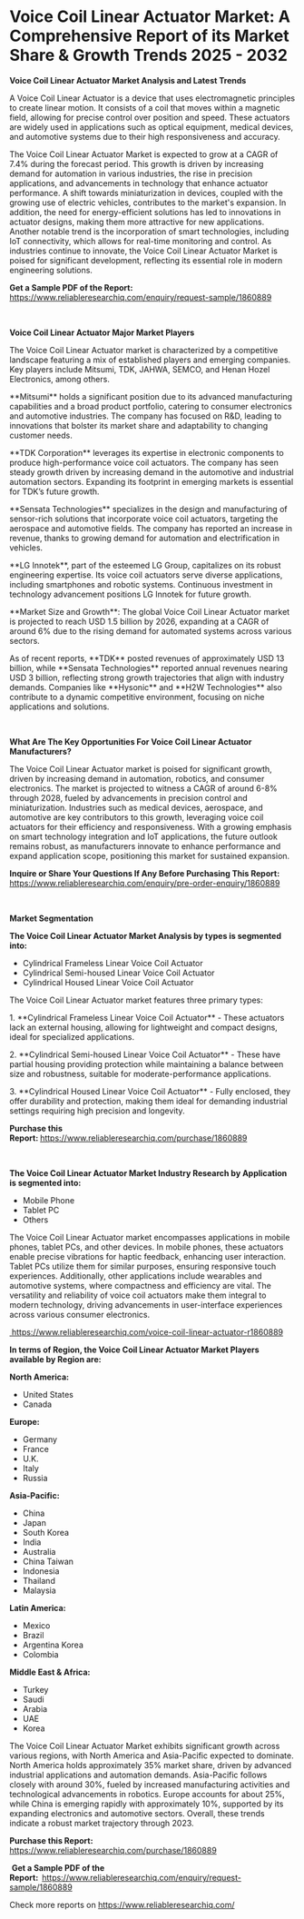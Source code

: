 <p><h1>Voice Coil Linear Actuator Market: A Comprehensive Report of its Market Share & Growth Trends 2025 - 2032</h1></p><p><strong>Voice Coil Linear Actuator Market Analysis and Latest Trends</strong></p>
<p><p>A Voice Coil Linear Actuator is a device that uses electromagnetic principles to create linear motion. It consists of a coil that moves within a magnetic field, allowing for precise control over position and speed. These actuators are widely used in applications such as optical equipment, medical devices, and automotive systems due to their high responsiveness and accuracy.</p><p>The Voice Coil Linear Actuator Market is expected to grow at a CAGR of 7.4% during the forecast period. This growth is driven by increasing demand for automation in various industries, the rise in precision applications, and advancements in technology that enhance actuator performance. A shift towards miniaturization in devices, coupled with the growing use of electric vehicles, contributes to the market's expansion. In addition, the need for energy-efficient solutions has led to innovations in actuator designs, making them more attractive for new applications. Another notable trend is the incorporation of smart technologies, including IoT connectivity, which allows for real-time monitoring and control. As industries continue to innovate, the Voice Coil Linear Actuator Market is poised for significant development, reflecting its essential role in modern engineering solutions.</p></p>
<p><strong>Get a Sample PDF of the Report:&nbsp;</strong> <a href="https://www.reliableresearchiq.com/enquiry/request-sample/1860889?utm_campaign=2457&utm_medium=2&utm_source=Github&utm_content=ia&utm_term=11022025&utm_id=voice-coil-linear-actuator">https://www.reliableresearchiq.com/enquiry/request-sample/1860889</a></p>
<p>&nbsp;</p>
<p><strong>Voice Coil Linear Actuator Major Market Players</strong></p>
<p><p>The Voice Coil Linear Actuator market is characterized by a competitive landscape featuring a mix of established players and emerging companies. Key players include Mitsumi, TDK, JAHWA, SEMCO, and Henan Hozel Electronics, among others.</p><p>**Mitsumi** holds a significant position due to its advanced manufacturing capabilities and a broad product portfolio, catering to consumer electronics and automotive industries. The company has focused on R&D, leading to innovations that bolster its market share and adaptability to changing customer needs.</p><p>**TDK Corporation** leverages its expertise in electronic components to produce high-performance voice coil actuators. The company has seen steady growth driven by increasing demand in the automotive and industrial automation sectors. Expanding its footprint in emerging markets is essential for TDK’s future growth.</p><p>**Sensata Technologies** specializes in the design and manufacturing of sensor-rich solutions that incorporate voice coil actuators, targeting the aerospace and automotive fields. The company has reported an increase in revenue, thanks to growing demand for automation and electrification in vehicles.</p><p>**LG Innotek**, part of the esteemed LG Group, capitalizes on its robust engineering expertise. Its voice coil actuators serve diverse applications, including smartphones and robotic systems. Continuous investment in technology advancement positions LG Innotek for future growth.</p><p>**Market Size and Growth**: The global Voice Coil Linear Actuator market is projected to reach USD 1.5 billion by 2026, expanding at a CAGR of around 6% due to the rising demand for automated systems across various sectors.</p><p>As of recent reports, **TDK** posted revenues of approximately USD 13 billion, while **Sensata Technologies** reported annual revenues nearing USD 3 billion, reflecting strong growth trajectories that align with industry demands. Companies like **Hysonic** and **H2W Technologies** also contribute to a dynamic competitive environment, focusing on niche applications and solutions.</p></p>
<p>&nbsp;</p>
<p><strong>What Are The Key Opportunities For Voice Coil Linear Actuator Manufacturers?</strong></p>
<p><p>The Voice Coil Linear Actuator market is poised for significant growth, driven by increasing demand in automation, robotics, and consumer electronics. The market is projected to witness a CAGR of around 6-8% through 2028, fueled by advancements in precision control and miniaturization. Industries such as medical devices, aerospace, and automotive are key contributors to this growth, leveraging voice coil actuators for their efficiency and responsiveness. With a growing emphasis on smart technology integration and IoT applications, the future outlook remains robust, as manufacturers innovate to enhance performance and expand application scope, positioning this market for sustained expansion.</p></p>
<p><strong>Inquire or Share Your Questions If Any Before Purchasing This Report:</strong> <a href="https://www.reliableresearchiq.com/enquiry/pre-order-enquiry/1860889?utm_campaign=2457&utm_medium=2&utm_source=Github&utm_content=ia&utm_term=11022025&utm_id=voice-coil-linear-actuator">https://www.reliableresearchiq.com/enquiry/pre-order-enquiry/1860889</a></p>
<p>&nbsp;</p>
<p><strong>Market Segmentation</strong></p>
<p><strong>The Voice Coil Linear Actuator Market Analysis by types is segmented into:</strong></p>
<p><ul><li>Cylindrical Frameless Linear Voice Coil Actuator</li><li>Cylindrical Semi-housed Linear Voice Coil Actuator</li><li>Cylindrical Housed Linear Voice Coil Actuator</li></ul></p>
<p><p>The Voice Coil Linear Actuator market features three primary types: </p><p>1. **Cylindrical Frameless Linear Voice Coil Actuator** - These actuators lack an external housing, allowing for lightweight and compact designs, ideal for specialized applications.</p><p>2. **Cylindrical Semi-housed Linear Voice Coil Actuator** - These have partial housing providing protection while maintaining a balance between size and robustness, suitable for moderate-performance applications.</p><p>3. **Cylindrical Housed Linear Voice Coil Actuator** - Fully enclosed, they offer durability and protection, making them ideal for demanding industrial settings requiring high precision and longevity.</p></p>
<p><strong>Purchase this Report:&nbsp;</strong><a href="https://www.reliableresearchiq.com/purchase/1860889?utm_campaign=2457&utm_medium=2&utm_source=Github&utm_content=ia&utm_term=11022025&utm_id=voice-coil-linear-actuator">https://www.reliableresearchiq.com/purchase/1860889</a></p>
<p>&nbsp;</p>
<p><strong>The Voice Coil Linear Actuator Market Industry Research by Application is segmented into:</strong></p>
<p><ul><li>Mobile Phone</li><li>Tablet PC</li><li>Others</li></ul></p>
<p><p>The Voice Coil Linear Actuator market encompasses applications in mobile phones, tablet PCs, and other devices. In mobile phones, these actuators enable precise vibrations for haptic feedback, enhancing user interaction. Tablet PCs utilize them for similar purposes, ensuring responsive touch experiences. Additionally, other applications include wearables and automotive systems, where compactness and efficiency are vital. The versatility and reliability of voice coil actuators make them integral to modern technology, driving advancements in user-interface experiences across various consumer electronics.</p></p>
<p><a href="https://www.reliableresearchiq.com/voice-coil-linear-actuator-r1860889?utm_campaign=2457&utm_medium=2&utm_source=Github&utm_content=ia&utm_term=11022025&utm_id=voice-coil-linear-actuator">&nbsp;https://www.reliableresearchiq.com/voice-coil-linear-actuator-r1860889</a></p>
<p><strong>In terms of Region, the Voice Coil Linear Actuator Market Players available by Region are:</strong></p>
<p>
    <p> <strong> North America: </strong>
        <ul>
            <li>United States</li>
            <li>Canada</li>
        </ul>
        </p> 
    <p> <strong> Europe: </strong>
        <ul>
            <li>Germany</li>
            <li>France</li>
            <li>U.K.</li>
            <li>Italy</li>
            <li>Russia</li>
        </ul>
        </p> 
    <p> <strong> Asia-Pacific: </strong>
        <ul>
            <li>China</li>
            <li>Japan</li>
            <li>South Korea</li>
            <li>India</li>
            <li>Australia</li>
            <li>China Taiwan</li>
            <li>Indonesia</li>
            <li>Thailand</li>
            <li>Malaysia</li>
        </ul>
        </p> 
    <p> <strong> Latin America: </strong>
        <ul>
            <li>Mexico</li>
            <li>Brazil</li>
            <li>Argentina Korea</li>
            <li>Colombia</li>
        </ul>
        </p> 
    <p> <strong> Middle East & Africa: </strong>
        <ul>
            <li>Turkey</li>
            <li>Saudi</li>
            <li>Arabia</li>
            <li>UAE</li>
            <li>Korea</li>
        </ul>
    </p>
    </p>
<p><p>The Voice Coil Linear Actuator Market exhibits significant growth across various regions, with North America and Asia-Pacific expected to dominate. North America holds approximately 35% market share, driven by advanced industrial applications and automation demands. Asia-Pacific follows closely with around 30%, fueled by increased manufacturing activities and technological advancements in robotics. Europe accounts for about 25%, while China is emerging rapidly with approximately 10%, supported by its expanding electronics and automotive sectors. Overall, these trends indicate a robust market trajectory through 2023.</p></p>
<p><strong>Purchase this Report: </strong><a href="https://www.reliableresearchiq.com/purchase/1860889?utm_campaign=2457&utm_medium=2&utm_source=Github&utm_content=ia&utm_term=11022025&utm_id=voice-coil-linear-actuator">https://www.reliableresearchiq.com/purchase/1860889</a></p>
<p>&nbsp;<strong>Get a Sample PDF of the Report:&nbsp;&nbsp;</strong><a href="https://www.reliableresearchiq.com/enquiry/request-sample/1860889?utm_campaign=2457&utm_medium=2&utm_source=Github&utm_content=ia&utm_term=11022025&utm_id=voice-coil-linear-actuator">https://www.reliableresearchiq.com/enquiry/request-sample/1860889</a></p>
<p><strong></strong></p>
<p>Check more reports on <a href="https://www.reliableresearchiq.com/?utm_campaign=2457&utm_medium=2&utm_source=Github&utm_content=ia&utm_term=11022025&utm_id=voice-coil-linear-actuator">https://www.reliableresearchiq.com/</a></p>